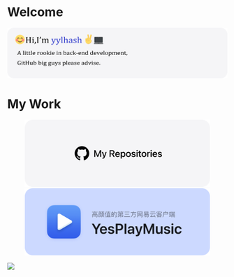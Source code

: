 <!--
**yylhash/yylhash** is a ✨ _special_ ✨ repository because its `README.md` (this file) appears on your GitHub profile.

Here are some ideas to get you started:

- 🔭 I’m currently working on ...
- 🌱 I’m currently learning ...
- 👯 I’m looking to collaborate on ...
- 🤔 I’m looking for help with ...
- 💬 Ask me about ...
- 📫 How to reach me: ...
- 😄 Pronouns: ...
- ⚡ Fun fact: ...
-->
# Welcome

[![avatar](images/Title-modified.png)](https://github.com/yylhash)

# My Work
<!-- 
[![avatar](images/my-repos.png)](https://github.com/yylhash?tab=repositories)    

[![avatar](images/yesplaymusic.png)](https://github.com/yylhash/YesPlayMusic)

[![avatar](images/leetcode-modified.png)](https://github.com/yylhash/LeetCode) -->


<figure class="half">
    <img src="images/my-repos.png">
    <img src="images/yesplaymusic.png">
</figure>


[![](图片地址)](超链接地址)

